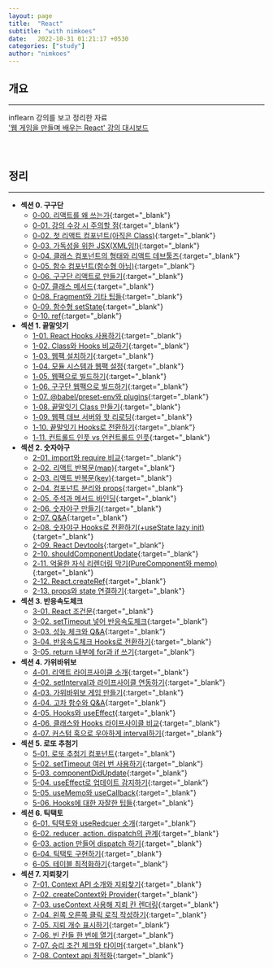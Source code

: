 ```yaml
---
layout: page
title:  "React"
subtitle: "with nimkoes"
date:   2022-10-31 01:21:17 +0530
categories: ["study"]
author: "nimkoes"
---
```


## **개요**
---
inflearn 강의를 보고 정리한 자료  
[<u>'웹 게임을 만들며 배우는 React' 강의 대시보드</u>][link_study]
　  
　  
　  

## **정리**
---

- **섹션 0. 구구단**
  - [0-00. 리액트를 왜 쓰는가](https://inky-bug-9a2.notion.site/0-00-c366caac56b94e8c996ab7fb4ff9300a){:target="_blank"}  
  - [0-01. 강의 수강 시 주의할 점](https://inky-bug-9a2.notion.site/0-01-04a253a07c034e91b31f2cf3a9859fd1){:target="_blank"}  
  - [0-02. 첫 리액트 컴포넌트(아직은 Class)](https://inky-bug-9a2.notion.site/0-02-Class-d64812876c2d432da9284f031a6e1c3c){:target="_blank"}  
  - [0-03. 가독성을 위한 JSX(XML임!)](https://inky-bug-9a2.notion.site/0-03-JSX-XML-0663c4d254ec41dc9289525a763ce852){:target="_blank"}  
  - [0-04. 클래스 컴포넌트의 형태와 리액트 데브툴즈](https://inky-bug-9a2.notion.site/0-04-f36e37b078d54c55890994e77fc0d1db){:target="_blank"}  
  - [0-05. 함수 컴포넌트(함수형 아님)](https://inky-bug-9a2.notion.site/0-05-a448096fba604ed8a056c15172ede187){:target="_blank"}  
  - [0-06. 구구단 리액트로 만들기](https://inky-bug-9a2.notion.site/0-06-b0fb824b5c754847877a61d1ca468cdc){:target="_blank"}  
  - [0-07. 클래스 메서드](https://inky-bug-9a2.notion.site/0-07-34557994586242489b5d76ca97fa8305){:target="_blank"}  
  - [0-08. Fragment와 기타 팁들](https://inky-bug-9a2.notion.site/0-08-Fragment-4cc082d7e9724ce2b57bff4da87d3829){:target="_blank"}  
  - [0-09. 함수형 setState](https://inky-bug-9a2.notion.site/0-09-setState-12874e0b478041d4bd7abeda21eeddcd){:target="_blank"}  
  - [0-10. ref](https://inky-bug-9a2.notion.site/0-10-ref-460f703230be4904bfa32c15bb5d4f2b){:target="_blank"}  
- **섹션 1. 끝말잇기**
  - [1-01. React Hooks 사용하기](https://inky-bug-9a2.notion.site/1-01-React-Hooks-fe79bf4acb104be3b13646d74e4d6ad4){:target="_blank"}  
  - [1-02. Class와 Hooks 비교하기](https://inky-bug-9a2.notion.site/1-02-Class-Hooks-1beca2ebca0848e48622d09a5b617da2){:target="_blank"}  
  - [1-03. 웹팩 설치하기](https://inky-bug-9a2.notion.site/1-03-170ca3d832bd460293e84252e19c420a){:target="_blank"}  
  - [1-04. 모듈 시스템과 웹팩 설정](https://inky-bug-9a2.notion.site/1-04-65b125eab32b48b7bf3f7a798fe507a1){:target="_blank"}  
  - [1-05. 웹팩으로 빌드하기](https://inky-bug-9a2.notion.site/1-05-545d2df003d548caac1af0fe98077374){:target="_blank"}  
  - [1-06. 구구단 웹팩으로 빌드하기](https://inky-bug-9a2.notion.site/1-06-8dd2cf30d0284495afd23c8107d027a0){:target="_blank"}  
  - [1-07. @babel/preset-env와 plugins](https://inky-bug-9a2.notion.site/1-07-babel-preset-env-plugins-6539be6134a044ec89b294d15271ff93){:target="_blank"}  
  - [1-08. 끝말잇기 Class 만들기](https://inky-bug-9a2.notion.site/1-08-Class-838d7efbb34d4e8b90033ded9383b5a6){:target="_blank"}  
  - [1-09. 웹팩 데브 서버와 핫 리로딩](https://inky-bug-9a2.notion.site/1-09-27cb67b746c64823ab109b8dbd47c8c6){:target="_blank"}  
  - [1-10. 끝말잇기 Hooks로 전환하기](https://inky-bug-9a2.notion.site/1-10-Hooks-25b80dfd11ed44928404b037aa4639fa){:target="_blank"}  
  - [1-11. 컨트롤드 인풋 vs 언컨트롤드 인풋](https://inky-bug-9a2.notion.site/1-11-vs-3b14787459c847b78add5089caded268){:target="_blank"}  
- **섹션 2. 숫자야구**
  - [2-01. import와 require 비교](https://inky-bug-9a2.notion.site/2-01-import-require-277b8b21d5644f80bfaa6b7b18fe333d){:target="_blank"}  
  - [2-02. 리액트 반복문(map)](https://inky-bug-9a2.notion.site/2-02-map-80d280e6359d44fe998347b1b0ebf5ef){:target="_blank"}  
  - [2-03. 리액트 반복문(key)](https://inky-bug-9a2.notion.site/2-03-key-dc9dfbb6f8944c9ab64f34a65686d428){:target="_blank"}  
  - [2-04. 컴포넌트 분리와 props](https://inky-bug-9a2.notion.site/2-04-props-9197400f010a4c9bb5e4f39bfa88f23a){:target="_blank"}  
  - [2-05. 주석과 메서드 바인딩](https://inky-bug-9a2.notion.site/2-05-26e2407cac6c4c15a60a9320c97f2d2b){:target="_blank"}  
  - [2-06. 숫자야구 만들기](https://inky-bug-9a2.notion.site/2-06-6e3ec7d7c3c444b7872e3c0c472c4acb){:target="_blank"}  
  - [2-07. Q&A](https://inky-bug-9a2.notion.site/2-07-Q-A-c95a32fd9b394561a1dd3026cfaf55c6){:target="_blank"}  
  - [2-08. 숫자야구 Hooks로 전환하기(+useState lazy init)](https://inky-bug-9a2.notion.site/2-08-Hooks-useState-lazy-init-e3eb83de5968477da0ec0108aaf86c3e){:target="_blank"}  
  - [2-09. React Devtools](https://inky-bug-9a2.notion.site/2-09-React-Devtools-8122b87d52f54438942c793740bfa683){:target="_blank"}  
  - [2-10. shouldComponentUpdate](https://inky-bug-9a2.notion.site/2-10-shouldComponentUpdate-5b3d074197f74419bd902d272c01712c){:target="_blank"}  
  - [2-11. 억울한 자식 리렌더링 막기(PureComponent와 memo)](https://inky-bug-9a2.notion.site/2-11-PureComponent-memo-8b58d7e58ec44a788336c29683065b24){:target="_blank"}  
  - [2-12. React.createRef](https://inky-bug-9a2.notion.site/2-12-React-createRef-4e8f4f17e4434ed881bfed79bdfa7599){:target="_blank"}  
  - [2-13. props와 state 연결하기](https://inky-bug-9a2.notion.site/2-13-props-state-ddeb642ab3a04c728728b747c7472c3b){:target="_blank"}  
- **섹션 3. 반응속도체크**
  - [3-01. React 조건문](https://inky-bug-9a2.notion.site/3-01-React-cc0157b410e7416592bef4d2beeabf97){:target="_blank"}  
  - [3-02. setTimeout 넣어 반응속도체크](https://inky-bug-9a2.notion.site/3-02-setTimeout-527f69f7127c4facad94a52313d2acf9){:target="_blank"}  
  - [3-03. 성능 체크와 Q&A](https://inky-bug-9a2.notion.site/3-03-Q-A-c43721a5aed4461e81e865e263de28e8){:target="_blank"}  
  - [3-04. 반응속도체크 Hooks로 전환하기](https://inky-bug-9a2.notion.site/3-04-Hooks-dec7fc1effc14a8bba8a785653cef9f5){:target="_blank"}  
  - [3-05. return 내부에 for과 if 쓰기](https://inky-bug-9a2.notion.site/3-05-return-for-if-e17ee802593a45e3bcdfa6402228235e){:target="_blank"}  
- **섹션 4. 가위바위보**
  - [4-01. 리액트 라이프사이클 소개](https://inky-bug-9a2.notion.site/4-01-e681eaac5b614835af7cca95f87f58f7){:target="_blank"}  
  - [4-02. setInterval과 라이프사이클 연동하기](https://inky-bug-9a2.notion.site/4-02-setInterval-405b447668c3447ca4704fb9266a6c72){:target="_blank"}  
  - [4-03. 가위바위보 게임 만들기](https://inky-bug-9a2.notion.site/4-03-16170361dd8f481b868bff01043ebd43){:target="_blank"}  
  - [4-04. 고차 함수와 Q&A](https://inky-bug-9a2.notion.site/4-04-Q-A-cfe368abdc494c949bd3b2ca90e28427){:target="_blank"}  
  - [4-05. Hooks와 useEffect](https://inky-bug-9a2.notion.site/4-05-Hooks-useEffect-bb275eadaeb641878ee7d5fcb662f32c){:target="_blank"}  
  - [4-06. 클래스와 Hooks 라이프사이클 비교](https://inky-bug-9a2.notion.site/4-06-Hooks-636379160d43450ebea3148f435e95ef){:target="_blank"}  
  - [4-07. 커스텀 훅으로 우아하게 interval하기](https://inky-bug-9a2.notion.site/4-07-interval-2fc98c71f13741b29deec1706c45eb01){:target="_blank"}  
- **섹션 5. 로또 추첨기**
  - [5-01. 로또 추첨기 컴포넌트](https://inky-bug-9a2.notion.site/5-01-ab6199c7056a4ba78a47b5ca0f29b49f){:target="_blank"}  
  - [5-02. setTimeout 여러 번 사용하기](https://inky-bug-9a2.notion.site/5-02-setTimeout-2db44064c5064e429ee8375d0d264717){:target="_blank"}  
  - [5-03. componentDidUpdate](){:target="_blank"}  
  - [5-04. useEffect로 업데이트 감지하기](){:target="_blank"}  
  - [5-05. useMemo와 useCallback](){:target="_blank"}  
  - [5-06. Hooks에 대한 자잘한 팁들](){:target="_blank"}  
- **섹션 6. 틱택토**
  - [6-01. 틱택토와 useRedcuer 소개](){:target="_blank"}  
  - [6-02. reducer, action. dispatch의 관계](){:target="_blank"}  
  - [6-03. action 만들어 dispatch 하기](){:target="_blank"}  
  - [6-04. 틱택토 구현하기](){:target="_blank"}  
  - [6-05. 테이블 최적화하기](){:target="_blank"}  
- **섹션 7. 지뢰찾기**
  - [7-01. Context API 소개와 지뢰찾기](){:target="_blank"}  
  - [7-02. createContext와 Provider](){:target="_blank"}  
  - [7-03. useContext 사용해 지뢰 칸 렌더링](){:target="_blank"}  
  - [7-04. 왼쪽 오른쪽 클릭 로직 작성하기](){:target="_blank"}  
  - [7-05. 지뢰 개수 표시하기](){:target="_blank"}  
  - [7-06. 빈 칸들 한 번에 열기](){:target="_blank"}  
  - [7-07. 승리 조건 체크와 타이머](){:target="_blank"}  
  - [7-08. Context api 최적화](){:target="_blank"}  
　  
　  
　  

[link_study]:https://www.inflearn.com/course/web-game-react/dashboard



